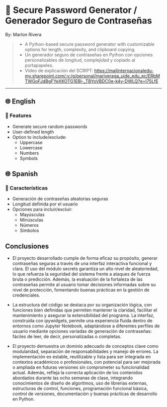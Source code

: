 # 🔐 Secure Password Generator / Generador Seguro de Contraseñas
By: Marlon Rivera

> - A Python-based secure password generator with customizable options for length, complexity, and clipboard copying.  
> - Un generador seguro de contraseñas en Python con opciones personalizables de longitud, complejidad y copiado al portapapeles.
> - Vídeo de explicación del SCRIPT: https://mailinternacionaledu-my.sharepoint.com/:v:/g/personal/mariveraga_uide_edu_ec/ERbMTWGoFJdBgFYeXKOTG1EBl-_TBYoVBDC0e-k4y-DWLQ?e=I75LfE
---

## 🌐 English

### 🚀 Features
- Generate secure random passwords
- User-defined length
- Option to include/exclude:
    - Uppercase
    - Lowercase
    - Numbers
    - Symbols

## 🌐 Spanish

### 🚀 Características
- Generación de contraseñas aleatorias seguras
- Longitud definida por el usuario
- Opciones para incluir/excluir:
    - Mayúsculas
    - Minúsculas
    - Números
    - Símbolos

## Conclusiones
- El proyecto desarrollado cumple de forma eficaz su propósito, generar contraseñas seguras a través de una interfaz interactiva funcional y clara. El uso del módulo secrets garantiza un alto nivel de aleatoriedad, lo que refuerza la seguridad del sistema frente a ataques de fuerza bruta o predicción. Además, la evaluación de la fortaleza de las contraseñas permite al usuario tomar decisiones informadas sobre su nivel de protección, fomentando buenas prácticas en la gestión de credenciales.

- La estructura del código se destaca por su organización lógica, con funciones bien definidas que permiten mantener la claridad, facilitar el mantenimiento y asegurar la extensibilidad del programa. La interfaz, construida con ipywidgets, permite una experiencia fluida dentro de entornos como Jupyter Notebook, adaptándose a diferentes perfiles de usuario mediante opciones variadas de generación de contraseñas: fáciles de leer, de decir, personalizadas o completas.

- El proyecto demuestra un dominio adecuado de conceptos clave como modularidad, separación de responsabilidades y manejo de errores. La implementación es estable, reutilizable y lista para ser integrada en contextos académicos o profesionales, con potencial para ser mejorada o ampliada en futuras versiones sin comprometer su funcionalidad actual. Además, refleja la correcta aplicación de los contenidos abordados durante las ocho semanas de clase, integrando conocimientos de diseño de algoritmos, uso de librerías externas, estructuras de control, funciones, programación funcional básica, control de versiones, documentación y buenas prácticas de desarrollo en Python.
